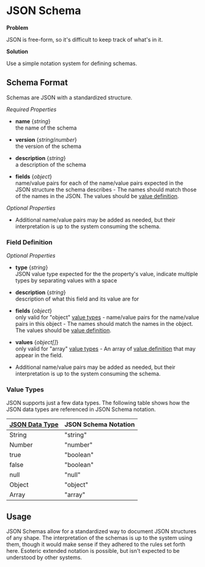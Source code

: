 # JSON Schema

**Problem**

JSON is free-form, so it's difficult to keep track of what's in it.

**Solution**

Use a simple notation system for defining schemas.

## Schema Format

Schemas are JSON with a standardized structure.

*Required Properties*

* **name** {*string*}  
    the name of the schema

* **version** {*string*/*number*}  
    the version of the schema

* **description** {*string*}  
    a description of the schema

* **fields** {*object*}  
    name/value pairs for each of the name/value pairs expected in the JSON structure the schema describes - The names should match those of the names in the JSON.  The values should be <a href="#value-definition">value definition</a>.

*Optional Properties*

* Additional name/value pairs may be added as needed, but their interpretation is up to the system consuming the schema.

<a name="value-definition"></a>
### Field Definition

*Optional Properties*

* **type** {*string*}  
    JSON value type expected for the the property's value, indicate multiple types by separating values with a space

* **description** {*string*}  
    description of what this field and its value are for

* **fields** {*object*}  
    only valid for "object" <a href="#value-types">value types</a> - name/value pairs for the name/value pairs in this object - The names should match the names in the object.  The values should be <a href="#value-definition">value definition</a>.

* **values** {*object[]*}  
    only valid for "array" <a href="#value-types">value types</a> - An array of <a href="#value-definition">value definition</a> that may appear in the field.

* Additional name/value pairs may be added as needed, but their interpretation is up to the system consuming the schema.

<a name="value-types"></a>
### Value Types

JSON supports just a few data types.  The following table shows how the JSON data types are referenced in JSON Schema notation.

|[JSON Data Type](http://json.org/)|JSON Schema Notation|
|---|---|
|String|"string"|
|Number|"number"|
|true|"boolean"|
|false|"boolean"|
|null|"null"|
|Object|"object"|
|Array|"array"|

## Usage

JSON Schemas allow for a standardized way to document JSON structures of any shape.  The interpretation of the schemas is up to the system using them, though it would make sense if they adhered to the rules set forth here.  Esoteric extended notation is possible, but isn't expected to be understood by other systems.
